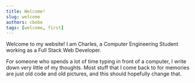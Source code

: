 ```yaml
---
title: Welcome!
slug: welcome
authors: cbebe
tags: [welcome, first]
---
```


Welcome to my website! I am Charles, a Computer Engineering Student working as a Full Stack Web Developer.

<!--truncate-->

For someone who spends a lot of time typing in front of a computer, I write down very little of my thoughts. Most stuff that I come back to for memories are just old code and old pictures, and this should hopefully change that.
